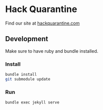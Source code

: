 # Hack Quarantine

Find our site at [hackquarantine.com](https://hackquarantine.com)

## Development

Make sure to have ruby and bundle installed.

### Install
```bash
bundle install
git submodule update
```

### Run

```bash
bundle exec jekyll serve
```

